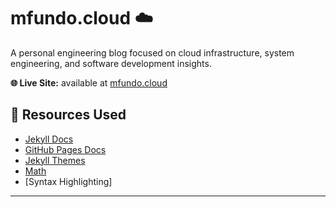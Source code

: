 # mfundo.cloud ☁️

A personal engineering blog focused on cloud infrastructure, system engineering, and software development insights.

**🌐 Live Site:** available at [mfundo.cloud](https://blog.mfundo.cloud)


## 🔗 Resources Used

- [Jekyll Docs](https://jekyllrb.com/docs/)
- [GitHub Pages Docs](https://docs.github.com/en/pages)
- [Jekyll Themes](https://pages.github.com/themes/)
- [Math]()
- [Syntax Highlighting]

---
